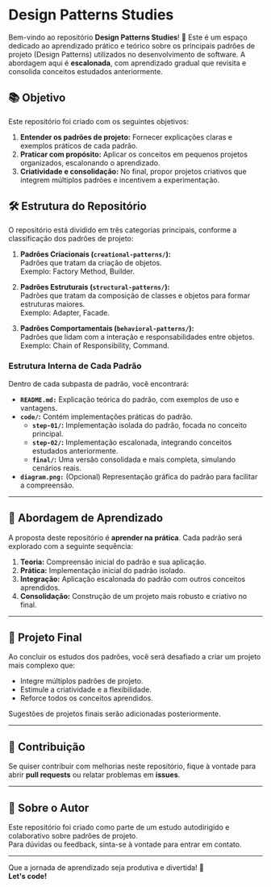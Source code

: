 # Design Patterns Studies

Bem-vindo ao repositório **Design Patterns Studies**! 🎉 Este é um espaço dedicado ao aprendizado prático e teórico sobre os principais padrões de projeto (Design Patterns) utilizados no desenvolvimento de software. A abordagem aqui é **escalonada**, com aprendizado gradual que revisita e consolida conceitos estudados anteriormente.

## 📚 Objetivo

Este repositório foi criado com os seguintes objetivos:
1. **Entender os padrões de projeto:** Fornecer explicações claras e exemplos práticos de cada padrão.
2. **Praticar com propósito:** Aplicar os conceitos em pequenos projetos organizados, escalonando o aprendizado.
3. **Criatividade e consolidação:** No final, propor projetos criativos que integrem múltiplos padrões e incentivem a experimentação.

## 🛠️ Estrutura do Repositório

O repositório está dividido em três categorias principais, conforme a classificação dos padrões de projeto:

1. **Padrões Criacionais (`creational-patterns/`):**  
   Padrões que tratam da criação de objetos.  
   Exemplo: Factory Method, Builder.

2. **Padrões Estruturais (`structural-patterns/`):**  
   Padrões que tratam da composição de classes e objetos para formar estruturas maiores.  
   Exemplo: Adapter, Facade.

3. **Padrões Comportamentais (`behavioral-patterns/`):**  
   Padrões que lidam com a interação e responsabilidades entre objetos.  
   Exemplo: Chain of Responsibility, Command.

### Estrutura Interna de Cada Padrão

Dentro de cada subpasta de padrão, você encontrará:

- **`README.md:`** Explicação teórica do padrão, com exemplos de uso e vantagens.
- **`code/`:** Contém implementações práticas do padrão.
    - **`step-01/`:** Implementação isolada do padrão, focada no conceito principal.
    - **`step-02/`:** Implementação escalonada, integrando conceitos estudados anteriormente.
    - **`final/`:** Uma versão consolidada e mais completa, simulando cenários reais.
- **`diagram.png:`** (Opcional) Representação gráfica do padrão para facilitar a compreensão.

---

## 🌟 Abordagem de Aprendizado

A proposta deste repositório é **aprender na prática**. Cada padrão será explorado com a seguinte sequência:

1. **Teoria:** Compreensão inicial do padrão e sua aplicação.
2. **Prática:** Implementação inicial do padrão isolado.
3. **Integração:** Aplicação escalonada do padrão com outros conceitos aprendidos.
4. **Consolidação:** Construção de um projeto mais robusto e criativo no final.

---

## 🚀 Projeto Final

Ao concluir os estudos dos padrões, você será desafiado a criar um projeto mais complexo que:
- Integre múltiplos padrões de projeto.
- Estimule a criatividade e a flexibilidade.
- Reforce todos os conceitos aprendidos.

Sugestões de projetos finais serão adicionadas posteriormente.

---

## 🤝 Contribuição

Se quiser contribuir com melhorias neste repositório, fique à vontade para abrir **pull requests** ou relatar problemas em **issues**.

---

## 🧠 Sobre o Autor

Este repositório foi criado como parte de um estudo autodirigido e colaborativo sobre padrões de projeto.  
Para dúvidas ou feedback, sinta-se à vontade para entrar em contato.

---

Que a jornada de aprendizado seja produtiva e divertida! 🚀  
**Let's code!**  
